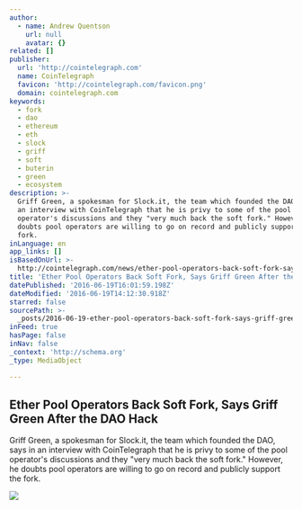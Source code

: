 ```yaml
---
author:
  - name: Andrew Quentson
    url: null
    avatar: {}
related: []
publisher:
  url: 'http://cointelegraph.com'
  name: CoinTelegraph
  favicon: 'http://cointelegraph.com/favicon.png'
  domain: cointelegraph.com
keywords:
  - fork
  - dao
  - ethereum
  - eth
  - slock
  - griff
  - soft
  - buterin
  - green
  - ecosystem
description: >-
  Griff Green, a spokesman for Slock.it, the team which founded the DAO, says in
  an interview with CoinTelegraph that he is privy to some of the pool
  operator's discussions and they "very much back the soft fork." However, he
  doubts pool operators are willing to go on record and publicly support the
  fork.
inLanguage: en
app_links: []
isBasedOnUrl: >-
  http://cointelegraph.com/news/ether-pool-operators-back-soft-fork-says-griff-green-after-the-dao-hack
title: 'Ether Pool Operators Back Soft Fork, Says Griff Green After the DAO Hack'
datePublished: '2016-06-19T16:01:59.198Z'
dateModified: '2016-06-19T14:12:30.918Z'
starred: false
sourcePath: >-
  _posts/2016-06-19-ether-pool-operators-back-soft-fork-says-griff-green-after.md
inFeed: true
hasPage: false
inNav: false
_context: 'http://schema.org'
_type: MediaObject

---
```

<article style=""><h1>Ether Pool Operators Back Soft Fork, Says Griff Green After the DAO Hack</h1><p>Griff Green, a spokesman for Slock.it, the team which founded the DAO, says in an interview with CoinTelegraph that he is privy to some of the pool operator's discussions and they "very much back the soft fork." However, he doubts pool operators are willing to go on record and publicly support the fork.</p><img src="http://cointelegraph.com/images/725_aHR0cDovL2NvaW50ZWxlZ3JhcGguY29tL3N0b3JhZ2UvdXBsb2Fkcy92aWV3LzM4ZmRkMWRiYjRkYmFjNTNiOTFjNjBlZTkzNjY2M2JhLmpwZw==.jpg" /></article>